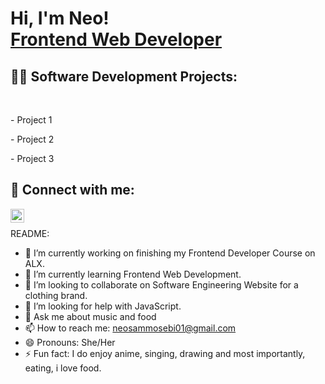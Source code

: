 <h1>Hi, I'm Neo! <br/><a href="https://github.com/NeoFrontendDev">Frontend Web Developer</a></h1>

<h2>👨‍💻 Software Development Projects:</h2>
<br/>
<p>- Project 1</p>
<p>- Project 2</p>
<p>- Project 3</p>

<h2> 🤳 Connect with me:</h2>

[<img align="left" alt="NeoMosebi | LinkedIn" width="22px" src="https://cdn.jsdelivr.net/npm/simple-icons@v3/icons/linkedin.svg" />][linkedin]

[linkedin]: https://www.linkedin.com/in/neo-mosebi-95b206358
<br/>

README:

- 🔭 I’m currently working on finishing my Frontend Developer Course on ALX.
- 🌱 I’m currently learning Frontend Web Development.
- 👯 I’m looking to collaborate on Software Engineering Website for a clothing brand.
- 🤔 I’m looking for help with JavaScript.
- 💬 Ask me about music and food
- 📫 How to reach me: neosammosebi01@gmail.com
- 😄 Pronouns: She/Her
- ⚡ Fun fact: I do enjoy anime, singing, drawing and most importantly, eating,  i love food.
